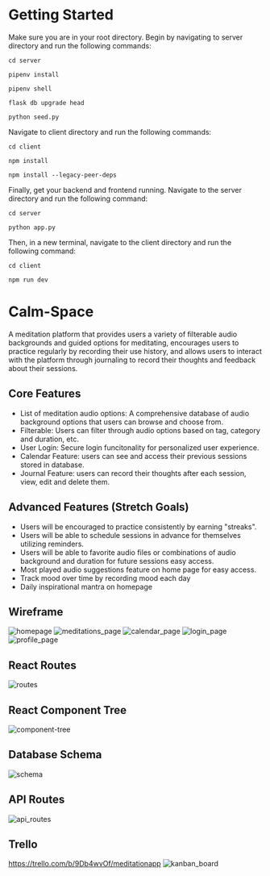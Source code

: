 # Getting Started

Make sure you are in your root directory. Begin by navigating to server directory and run the following commands:
    
    cd server 
    
    pipenv install
    
    pipenv shell
   
    flask db upgrade head
    
    python seed.py

Navigate to client directory and run the following commands:
    
    cd client
   
    npm install
    
    npm install --legacy-peer-deps

Finally, get your backend and frontend running. Navigate to the server directory and run the following command:

    cd server

    python app.py 

Then, in a new terminal, navigate to the client directory and run the following command:

    cd client

    npm run dev


# Calm-Space

A meditation platform that provides users a variety of filterable audio backgrounds and guided options for meditating, encourages users to practice regularly by recording their use history, and allows users to interact with the platform through journaling to record their thoughts and feedback about their sessions. 

## Core Features

* List of meditation audio options: A comprehensive database of audio background options that users can browse and choose from. 
* Filterable: Users can filter through audio options based on tag, category and duration, etc. 
* User Login: Secure login funcitonality for personalized user experience. 
* Calendar Feature: users can see and access their previous sessions stored in database. 
* Journal Feature: users can record their thoughts after each session, view, edit and delete them. 

## Advanced Features (Stretch Goals)

* Users will be encouraged to practice consistently by earning "streaks".
* Users will be able to schedule sessions in advance for themselves utilizing reminders.
* Users will be able to favorite audio files or combinations of audio background and duration for future sessions easy access. 
* Most played audio suggestions feature on home page for easy access.
* Track mood over time by recording mood each day
* Daily inspirational mantra on homepage

## Wireframe

<img src="Planning/homepage.png" alt="homepage"/>
<img src="Planning/MeditationsPage.png" alt="meditations_page"/>
<img src="Planning/CalendarPage.png" alt="calendar_page"/>
<img src="Planning/SignInPage.png" alt="login_page"/>
<img src="Planning/ProfilePage.png" alt="profile_page">

## React Routes

<img src="Planning/ReactRoutes.png" alt="routes"/>

## React Component Tree

<img src="Planning/ComponentTree.png" alt="component-tree"/>

## Database Schema

<img src="Planning/Schema.png" alt="schema"/>

## API Routes

<img src="Planning/API Routes.png" alt="api_routes"/>

## Trello

https://trello.com/b/9Db4wvOf/meditationapp
<img src="Planning/kanban_board.png" alt="kanban_board"/>